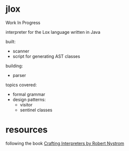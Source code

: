 # jlox
Work In Progress

interpreter for the Lox language written in Java

built:
- scanner
- script for generating AST classes

building:
- parser

topics covered:
- formal grammar
- design patterns:
    - visitor
    - sentinel classes

# resources
following the book <a href="https://craftinginterpreters.com/">Crafting Interpreters by Robert Nystrom</a>
